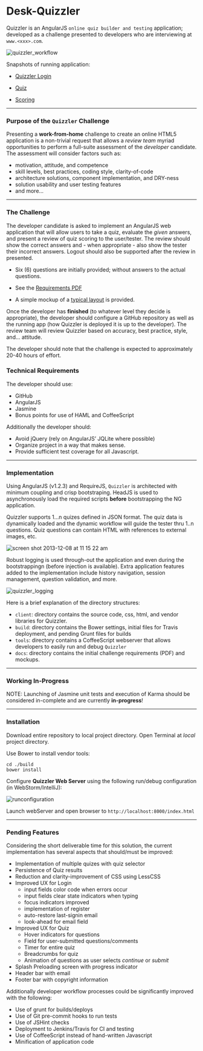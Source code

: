 Desk-Quizzler
=============

Quizzler is an AngularJS `online quiz builder and testing` application; developed as a challenge presented to developers who are interviewing at `www.<xxx>.com`.

![quizzler_workflow](https://f.cloud.github.com/assets/210413/1701194/d97319f4-6046-11e3-8442-05b549afaa1a.jpg)

Snapshots of running application:

*  [Quizzler Login](https://f.cloud.github.com/assets/210413/1701314/e73aee92-604e-11e3-8624-db4537de9a90.jpg)

*  [Quiz](https://f.cloud.github.com/assets/210413/1701315/f1409a72-604e-11e3-9331-989b5f81416c.jpg)

*  [Scoring ](https://f.cloud.github.com/assets/210413/1701316/f9660ac0-604e-11e3-9f88-86b080463345.jpg)



---

### Purpose of the `Quizzler` Challenge

Presenting a **work-from-home** challenge to create an online HTML5 application is a non-trivial request that allows a  *review team* myriad opportunities to perform a full-suite assessment of the *developer* candidate. The assessment will consider factors such as:

* motivation, attitude, and competence
* skill levels, best practices, coding style, clarity-of-code
* architecture solutions, component implementation, and DRY-ness
* solution usability and user testing features
* and more…

---

### The Challenge

The developer candidate is asked to implement an AngularJS web application that will allow users to take a quiz, evaluate the *given* answers, and present a review of quiz scoring to the user/tester.  The review should show the correct answers and - when appropriate - also show the tester their incorrect answers. Logout should also be supported after the review in presented.

*  Six (6) questions are initially provided; without answers to the actual questions. 
  * See the [Requirements PDF](https://github.com/Mindspace/Desk-Quizzler/blob/master/docs/Proveyourself.pdf?raw=true)
  
*  A simple mockup of a [typical layout](https://raw.github.com/Mindspace/Desk-Quizzler/master/docs/quiz_comps.jpg) is provided.  

Once the developer has **finished** (to whatever level they decide is appropriate), the developer should configure a GitHub repository as well as the running app (how Quizzler is deployed it is up to the developer). The review team will review Quizzler based on accuracy, best ­practice, style, and... attitude.

The developer should note that the challenge is expected to approximately 20-40 hours of effort.

### Technical Requirements

The developer should use:

* GitHub
* AngularJS
* Jasmine
* Bonus points for use of HAML and CoffeeScript

Additionally the developer should:

* Avoid jQuery (rely on AngularJS’ JQLite where possible)
* Organize project in a way that makes sense.
* Provide sufficient test coverage for all Javascript.

---

### Implementation

Using AngularJS (v1.2.3) and RequireJS, `Quizzler` is architected with minimum coupling and crisp bootstraping.
HeadJS is used to asynchronously load the required scripts **before** bootstrapping the NG application.

Quizzler supports 1…n quizes defined in JSON format. The quiz data is dynamically loaded and the dynamic workflow will guide the tester thru 1..n questions. Quiz questions can contain HTML with references to external images, etc.

![screen shot 2013-12-08 at 11 15 22 am](https://f.cloud.github.com/assets/210413/1701199/33d97d70-6047-11e3-8768-aa7ad52996de.jpg)


Robust logging is used through-out the application and even during the bootstrappingn (before injection is available). Extra application features added to the implementation include history navigation, session management, question validation, and more. 

![quizzler_logging](https://f.cloud.github.com/assets/210413/1701319/e169e7ba-604f-11e3-9f61-8fb45fad300e.jpg)

Here is a brief explanation of the directory structures:

*  `client`: directory contains the source code, css, html, and vendor libraries for Quizzler. 
*  `build`: directory contains the Bower settings, initial files for Travis deployment, and pending Grunt files for builds
*  `tools`: directory contains a CoffeeScript webserver that allows developers to easily run and debug `Quizzler`
*  `docs`: directory contains the initial challenge requirements (PDF) and mockups.

---

### Working In-Progress

NOTE: Launching of Jasmine unit tests and execution of Karma should be considered in-complete and are currently **in-progress**!

---

### Installation

Download entire repository to local project directory.
Open Terminal at *local* project directory.

Use Bower to install vendor tools:

```
cd ./build
bower install
```

Configure **Quizzler Web Server** using the following run/debug configuration (in WebStorm/IntelliJ):

![runconfiguration](https://f.cloud.github.com/assets/210413/1701282/85906e9e-604c-11e3-8996-3d57b606c89d.jpg)

Launch webServer and open browser to `http://localhost:8000/index.html`
 
  
---

### Pending Features

Considering the short deliverable time for this solution, the current implementation has several aspects that should/must be improved:

* Implementation of multiple quizes with quiz selector
* Persistence of Quiz results
* Reduction and clarity-improvement of CSS using LessCSS
* Improved UX for Login
  * input fields color code when errors occur
  * input fields clear state indicators when typing
  * focus indicators improved
  * implementation of register
  * auto-restore last-signin email
  * look-ahead for email field
* Improved UX for Quiz 
  * Hover indicators for questions
  * Field for user-submitted questions/comments
  * Timer for entire quiz
  * Breadcrumbs for quiz
  * Animation of questions as user selects *continue* or *submit*
* Splash Preloading screen with progress indicator
* Header bar with email
* Footer bar with copyright information

Additionally developer workflow processes could be significantly improved with the following:

* Use of grunt for builds/deploys
* Use of Git pre-commit hooks to run tests
* Use of JSHint checks
* Deployment to Jenkins/Travis for CI and testing
* Use of CoffeeScript instead of hand-written Javascript
* Minification of application code

